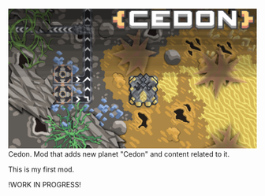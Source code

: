 ![Logo](banner.png)Cedon.
Mod that adds new planet "Cedon" and content related to it.

This is my first mod.

!WORK IN PROGRESS!
